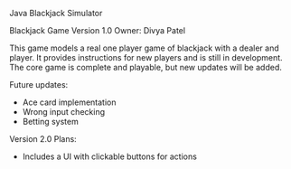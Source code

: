 Java Blackjack Simulator 

Blackjack Game Version 1.0 
Owner: Divya Patel

This game models a real one player game of blackjack with a dealer and player.
It provides instructions for new players and is still in development. The core game is complete and playable, but new updates will be added.

Future updates:
- Ace card implementation 
- Wrong input checking
- Betting system

Version 2.0 Plans:
- Includes a UI with clickable buttons for actions
